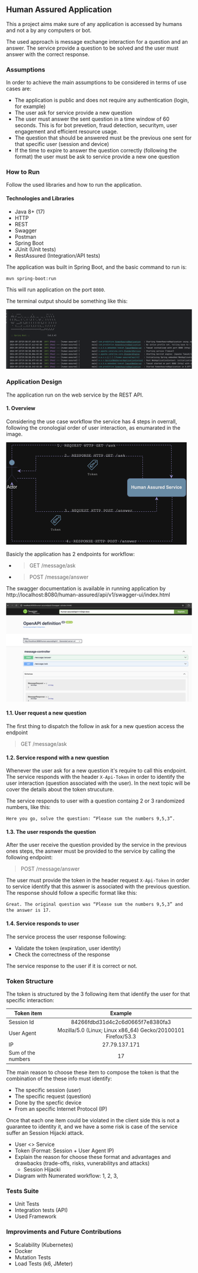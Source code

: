 ## Human Assured Application

This a project aims make sure of any application is accessed by humans and not a by any computers or bot.

The used approach is message exchange interaction for a question and an answer. The service provide a question to be solved and the user must answer with the correct response.

### Assumptions

In order to achieve the main assumptions to be considered in terms of use cases are:

* The application is public and does not require any authentication (login, for example)
* The user ask for service provide a new question
* The user must answer the sent question in a time window of 60 seconds. This is for bot prevetion, fraud detection, securitym, user engagement and efficient resource usage.
* The question that should be answered must be the previous one sent for that specific user (session and device)
* If the time to expire to answer the question correctly (following the format) the user must be ask to service provide a new one question

### How to Run

Follow the used libraries and how to run the application.

#### Technologies and Libraries

* Java 8+ (17)
* HTTP
* REST
* Swagger
* Postman
* Spring Boot
* JUnit (Unit tests)
* RestAssured (Integration/API tests)

The application was built in Spring Boot, and the basic command to run is:

```
mvn spring-boot:run
```

This will run application on the port ``8080``.


The terminal output should be something like this:

![alt text](docs/spring.png)


### Application Design

The application run on the web service by the REST API.

#### 1. Overview

Considering the use case workflow the service has 4 steps in overrall, following the cronologial order of user interaction, as enumarated in the image.

![alt text](docs/overview.png)

Basicly the application has 2 endpoints for workflow:

* > GET /message/ask
* > POST /message/answer


The swagger documentation is available in running application by http://localhost:8080/human-assured/api/v1/swagger-ui/index.html

![alt text](docs/swagger.png)

#### 1.1. User request a new question

The first thing to dispatch the follow in ask for a new question access the endpoint 
> GET /message/ask

#### 1.2. Service respond with a new question

Whenever the user ask for a new question it's require to call this endpoint. The service responds with the header ``X-Api-Token`` in order to identify the user interaction (question associated with the user). In the next topic will be cover the details about the token strucuture.

The service responds to user with a question containg 2 or 3 randomized numbers, like this:

`````
Here you go, solve the question: “Please sum the numbers 9,5,3”.
`````

#### 1.3. The user responds the question

After the user receive the question provided by the service in the previous ones steps, the asnwer must be provided to the service by calling the following endpoint:

> POST /message/answer

The user must provide the token in the header request ``X-Api-Token`` in order to service identify that this asnwer is associated with the previous question. The response should follow a specific format like this:

`````
Great. The original question was “Please sum the numbers 9,5,3” and the answer is 17.
`````

#### 1.4. Service responds to user 

The service process the user response following:

* Validate the token (expiration, user identity)
* Check the correctness of the response

The service response to the user if it is correct or not.

### Token Structure

The token is structured by the 3 following item that identify the user for that specific interaction:

| Token item  | Example  |
| ------------- |:-------------:|
| Session Id     | 84266fdbd31d4c2c6d0665f7e8380fa3     |
| User Agent     | Mozilla/5.0 (Linux; Linux x86_64) Gecko/20100101 Firefox/53.3     |
| IP      | 27.79.137.171     |
| Sum of the numbers      | 17     |

The main reason to choose these item to compose the token is that the combination of the these info must identify:

* The specific session (user)
* The specific request (question)
* Done by the specfic device
* From an specific Internet Protocol (IP)

Once that each one item could be violated in the client side this is not a guarantee to identity it, and we have a some risk is case of the service suffer an Session Hijacki attack.

* User <> Service
* Token (Format: Session + User Agent IP)
* Explain the reason for choose these format and advantages and drawbacks (trade-offs, risks, vunerabilitys and attacks)
    * Session Hijacki
* Diagram with Numerated workflow: 1, 2, 3, 

### Tests Suite

* Unit Tests
* Integration tests (API)
* Used Framework

### Improviments and Future Contributions
* Scalability (Kubernetes)
* Docker
* Mutation Tests
* Load Tests (k6, JMeter)
